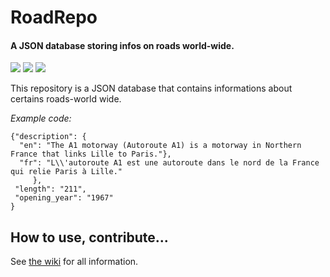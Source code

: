 # RoadRepo
#### A JSON database storing infos on roads world-wide.
![](https://img.shields.io/badge/API%20version-v1-green)
![](https://img.shields.io/github/commit-activity/m/32Vache/RoadRepo)
![](https://img.shields.io/github/repo-size/32Vache/RoadRepo)

This repository is a JSON database that contains informations about certains roads-world wide.

*Example code:*

    {"description": {
	  "en": "The A1 motorway (Autoroute A1) is a motorway in Northern France that links Lille to Paris."},
      "fr": "L\\'autoroute A1 est une autoroute dans le nord de la France qui relie Paris à Lille."
		 },
	 "length": "211",
	 "opening_year": "1967"
	}

## How to use, contribute...
See [the wiki](https://github.com/32Vache/RoadRepo/wiki) for all information.
